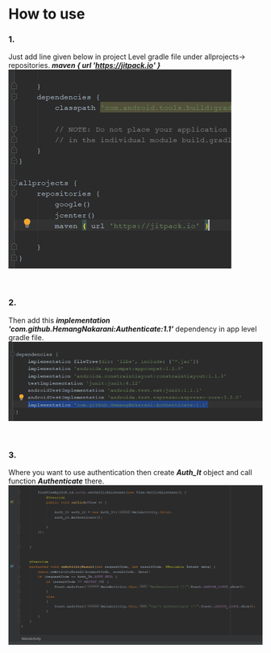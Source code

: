 # How to use

### 1. 
Just add line given below in project Level gradle file under allprojects-> repositories.
***maven { url 'https://jitpack.io' }***
![alt text](https://github.com/HemangNakarani/Authenticate/blob/master/Screenshot%20(134).png)

<br>

### 2. 
Then add this ***implementation 'com.github.HemangNakarani:Authenticate:1.1'*** dependency in app level gradle file.
![alt text](https://github.com/HemangNakarani/Authenticate/blob/master/Screenshot%20(133).png)

<br>

### 3.

Where you want to use authentication then create ***Auth_It*** object and call function ***Authenticate*** there. 
![alt text](https://github.com/HemangNakarani/Authenticate/blob/master/Screenshot%20(135).png)
